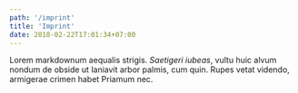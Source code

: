 ```yaml
---
path: '/imprint'
title: 'Imprint'
date: 2018-02-22T17:01:34+07:00
---
```


Lorem markdownum aequalis strigis. _Saetigeri iubeas_, vultu huic alvum nondum
de obside ut laniavit arbor palmis, cum quin. Rupes vetat videndo, armigerae
crimen habet Priamum nec.
